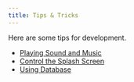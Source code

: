 ```yaml
---
title: Tips & Tricks
---
```


Here are some tips for development.

- [Playing Sound and Music](media)
- [Control the Splash Screen](splashscreen)
- [Using Database](database)
